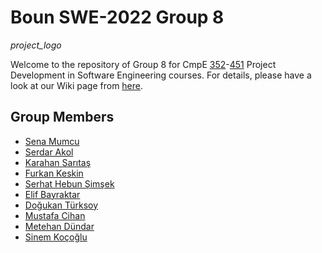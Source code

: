 # Boun SWE-2022 Group 8

_project_logo_

Welcome to the repository of Group 8 for CmpE [352](https://www.cmpe.boun.edu.tr/tr/courses/cmpe352)-[451](https://www.cmpe.boun.edu.tr/tr/courses/cmpe451) Project Development in Software Engineering courses. For details, please have a look at our Wiki page from [here](https://github.com/bounswe/bounswe2022group8/wiki). 

## Group Members
* [Sena Mumcu](https://github.com/bounswe/bounswe2022group8/wiki/Sena-Mumcu)
* [Serdar Akol](https://github.com/bounswe/bounswe2022group8/wiki/Serdar-Akol)
* [Karahan Sarıtaş](https://github.com/bounswe/bounswe2022group8/wiki/Karahan-Sar%C4%B1ta%C5%9F)
* [Furkan Keskin](https://github.com/bounswe/bounswe2022group8/wiki/Furkan-Keskin)
* [Serhat Hebun Şimşek](https://github.com/bounswe/bounswe2022group8/wiki/Serhat-Hebun-%C5%9Eim%C5%9Fek)
* [Elif Bayraktar]()
* [Doğukan Türksoy]()
* [Mustafa Cihan](https://github.com/bounswe/bounswe2022group8/wiki/Mustafa-Cihan)
* [Metehan Dündar](https://github.com/bounswe/bounswe2022group8/wiki/Metehan-Dündar)
* [Sinem Koçoğlu](https://github.com/bounswe/bounswe2022group8/wiki/Sinem-Ko%C3%A7o%C4%9Flu)
